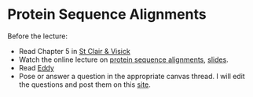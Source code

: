 # Protein Sequence Alignments

Before the lecture:

* Read Chapter 5 in [St Clair & Visick](https://karbokhandeln.se/kemi/exploring-bioinformatics-a-project-based/)
* Watch the online lecture on [protein sequence alignments](https://youtu.be/bIelmjRhWsw), [slides](slides/Aligning_protein_sequences.pdf).
* Read [Eddy](https://www.nature.com/articles/nbt0804-1035)
* Pose or answer a question in the appropriate canvas thread. I will edit the questions and post them on this [site](../qa/protein.md).

